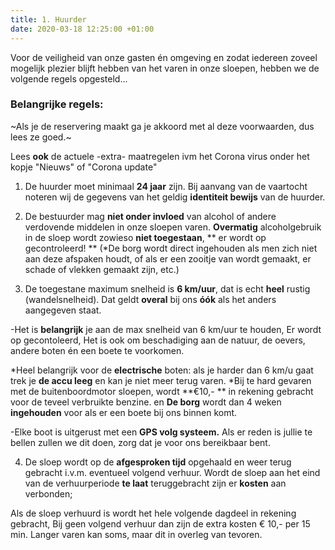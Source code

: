 ```yaml
---
title: 1. Huurder
date: 2020-03-18 12:25:00 +01:00
---
```


Voor de veiligheid van onze gasten én omgeving en zodat iedereen zoveel mogelijk plezier blijft hebben van het varen in onze sloepen, hebben we de volgende regels opgesteld...

### Belangrijke regels: 

~Als je de reservering maakt ga je akkoord met al deze voorwaarden, dus lees ze goed.~

Lees **ook** de actuele -extra- maatregelen ivm het Corona virus onder het kopje "Nieuws" of "Corona update"

1) De huurder moet minimaal **24 jaar** zijn.
Bij aanvang van de vaartocht noteren wij de gegevens van het geldig **identiteit bewijs** van de huurder.     
 
2) De bestuurder mag **niet onder invloed** van alcohol of andere verdovende middelen in onze sloepen varen.
 **Overmatig**  alcoholgebruik in de sloep wordt zowieso **niet toegestaan**, ** er wordt op gecontroleerd! **
(*De borg wordt direct ingehouden als men zich niet aan deze afspaken houdt, of als er een zooitje van wordt gemaakt, er schade of vlekken gemaakt zijn, etc.)

3) De toegestane maximum snelheid is **6 km/uur**, dat is echt **heel** rustig (wandelsnelheid). 
Dat geldt **overal** 
bij ons **óók** als het anders aangegeven staat. 

-Het is **belangrijk** je aan de max snelheid van 6 km/uur te houden, 
Er wordt op gecontoleerd, 
Het is ook om beschadiging aan de natuur, de oevers, andere boten én een boete te voorkomen.

*Heel belangrijk voor de **electrische** boten: als je harder dan 6 km/u gaat trek je **de accu leeg** en kan je niet meer terug varen. 
*Bij te hard gevaren met de buitenboordmotor sloepen, wordt **€10,- ** in rekening gebracht voor de teveel verbruikte benzine. 
en
 **De borg** wordt dan 4 weken **ingehouden** voor als er een boete bij ons binnen komt.

-Elke boot is uitgerust met een **GPS volg systeem.**
Als er reden is jullie te bellen zullen we dit doen, zorg dat je voor ons bereikbaar bent.

4) De sloep wordt op de **afgesproken tijd** opgehaald en weer terug gebracht i.v.m. eventueel volgend verhuur.
Wordt de sloep aan het eind van de verhuurperiode **te laat** teruggebracht zijn er **kosten** aan verbonden;

Als de sloep verhuurd is wordt het hele volgende dagdeel in rekening gebracht,
Bij geen volgend verhuur dan zijn de extra kosten € 10,- per 15 min.
Langer varen kan soms, maar dit in overleg van tevoren.